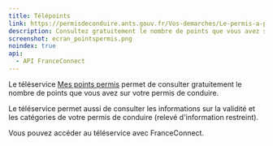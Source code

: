 ```yaml
---
title: Télépoints
link: https://permisdeconduire.ants.gouv.fr/Vos-demarches/Le-permis-a-points/Solde-de-vos-points-Via-France-Connect
description: Consultez gratuitement le nombre de points que vous avez sur votre permis de conduire
screenshot: ecran_pointspermis.png
noindex: true
api:
  - API FranceConnect
---
```


Le téléservice [Mes points permis](https://mespoints.permisdeconduire.gouv.fr/) permet de consulter gratuitement le nombre de points que vous avez sur votre permis de conduire.

Le téléservice permet aussi de consulter les informations sur la validité et les catégories de votre permis de conduire (relevé d'information restreint).

Vous pouvez accéder au téléservice avec FranceConnect.
